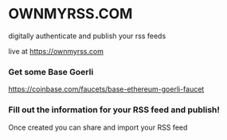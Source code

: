 # OWNMYRSS.COM

digitally authenticate and publish your rss feeds

live at https://ownmyrss.com

### Get some Base Goerli

https://coinbase.com/faucets/base-ethereum-goerli-faucet

### Fill out the information for your RSS feed and publish!

Once created you can share and import your RSS feed
